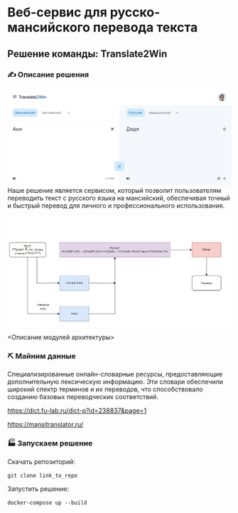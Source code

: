 # Веб-сервис для русско-мансийского перевода текста

## Решение команды: **Translate2Win**


### ✍️ Описание решения
![Screenshot](./figs/web.jpeg)
Наше решение является сервисом, который позволит пользователям переводить текст с русского языка на мансийский, обеспечивая точный и быстрый перевод для личного и профессионального использования.

![Screenshot](./figs/pipeline.jpg)


<Описание модулей архитектуры>


### ⛏️ Майним данные
Специализированные онлайн-словарные ресурсы, предоставляющие дополнительную лексическую информацию. Эти словари обеспечили широкий спектр терминов и их переводов, что способствовало созданию базовых переводческих соответствий.

https://dict.fu-lab.ru/dict-p?id=238837&page=1 

https://mansitranslator.ru/ 
### 🏭 Запускаем решение

Скачать репозиторий:
```
git clone link_to_repo
```

Запустить решение:
```
docker-compose up --build
```
